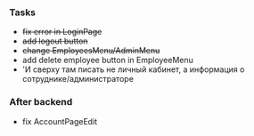 ### Tasks

- ~~fix error in LoginPage~~
- ~~add logout button~~
- ~~change EmployeesMenu/AdminMenu~~
- add delete employee button in EmployeeMenu
- 'И сверху там писать не личный кабинет, а информация о сотруднике/администраторе

### After backend

- fix AccountPageEdit